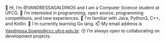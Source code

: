 👋 Hi, I’m @VANDRESSAGALDINOS and I am a Computer Science student at UFCG.
👀 I’m interested in programming, open source, programming competitions, and new experiences.
🌱 I'm familiar with Java, Python3, C++, and Kotlin.
🔵 I'm currently learning Go lang.
📫 My email address is Vandressa.Soares@ccc.ufcg.edu.br.
😚 I’m always open to collaborating on development projects.

